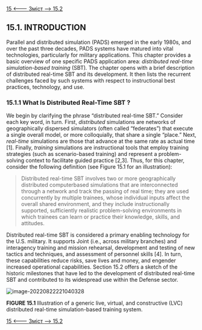 [15 <--- ](15.md) [   Зміст   ](README.md) [--> 15.2](15_2.md)

## 15.1. INTRODUCTION

Parallel and distributed simulation (PADS) emerged in the early 1980s, and over the past three decades, PADS systems have matured into vital technologies, particularly for military applications. This chapter provides a basic overview of one specific PADS application area: *distributed real-time simulation-based training* (SBT)*.* The chapter opens with a brief description of distributed real-time SBT and its development. It then lists the recurrent challenges faced by such systems with respect to instructional best practices, technology, and use. 

### 15.1.1 What Is Distributed Real-Time SBT ?

We begin by clarifying the phrase “distributed real-time SBT.” Consider each key word, in turn. First, *distributed* simulations are networks of geographically dispersed simulators (often called “federates”) that execute a single overall model, or more colloquially, that share a single “place.” Next, *real-time* simulations are those that advance at the same rate as actual time [1]. Finally, *training* simulations are instructional tools that employ training strategies (such as scenario-based training) and represent a problem-solving context to facilitate guided practice [2,3]. Thus, for this chapter, consider the following definition (see Figure 15.1 for an illustration):

> Distributed real-time SBT involves two or more geographically distributed computerbased simulations that are interconnected through a network and track the passing of real time; they are used concurrently by multiple trainees, whose individual inputs affect the overall shared environment, and they include instructionally supported, sufficiently realistic problem-solving environments in which trainees can learn or practice their knowledge, skills, and attitudes. 

Distributed real-time SBT is considered a primary enabling technology for the U.S. military. It supports Joint (i.e., across military branches) and interagency training and mission rehearsal, development and testing of new tactics and techniques, and assessment of personnel skills [4]. In turn, these capabilities reduce risks, save lives and money, and engender increased operational capabilities. Section 15.2 offers a sketch of the historic milestones that have led to the development of distributed real-time SBT and contributed to its widespread use within the Defense sector.

![image-20220822221040328](E:\san\Технології\моделиров\gitver_rtsimul\books\rtsimul_technologies\media\image-20220822221040328.png)

**FIGURE 15.1** Illustration of a generic live, virtual, and constructive (LVC) distributed real-time simulation-based training system.

[15 <--- ](15.md) [   Зміст   ](README.md) [--> 15.2](15_2.md)